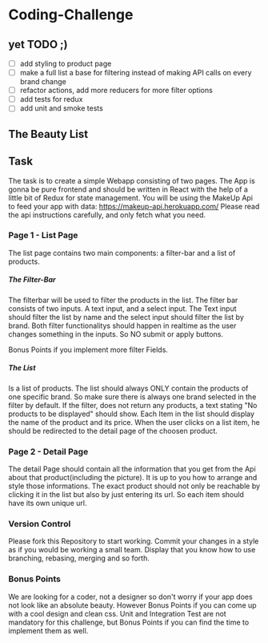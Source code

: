 # Coding-Challenge

## yet TODO ;)

- [ ] add styling to product page
- [ ] make a full list a base for filtering instead of making API calls on every brand change
- [ ] refactor actions, add more reducers for more filter options
- [ ] add tests for redux
- [ ] add unit and smoke tests

## The Beauty List

## Task

The task is to create a simple Webapp consisting of two pages. The App is gonna be pure frontend and should be written in React with the help of a little bit of Redux for state management. You will be using the MakeUp Api to feed your app with data: https://makeup-api.herokuapp.com/
Please read the api instructions carefully, and only fetch what you need.

### Page 1 - List Page

The list page contains two main components: a filter-bar and a list of products.

##### The Filter-Bar

The filterbar will be used to filter the products in the list. The filter bar consists of two inputs. A text input, and a select input.
The Text input should filter the list by name and the select input should filter the list by brand.
Both filter functionalitys should happen in realtime as the user changes something in the inputs. So NO submit or apply buttons.

Bonus Points if you implement more filter Fields.

##### The List

Is a list of products. The list should always ONLY contain the products of one specific brand. So make sure there is always one brand selected in the filter by default. If the filter, does not return any products, a text stating "No products to be displayed" should show. Each Item in the list should display the name of the product and its price. When the user clicks on a list item, he should be redirected to the detail page of the choosen product.

### Page 2 - Detail Page

The detail Page should contain all the information that you get from the Api about that product(including the picture). It is up to you how to arrange and style those informations. The exact product should not only be reachable by clicking it in the list but also by just entering its url. So each item should have its own unique url.

### Version Control

Please fork this Repository to start working. Commit your changes in a style as if you would be working a small team. Display that you know how to use branching, rebasing, merging and so forth.

### Bonus Points

We are looking for a coder, not a designer so don't worry if your app does not look like an absolute beauty. However Bonus Points if you can come up with a cool design and clean css.
Unit and Integration Test are not mandatory for this challenge, but Bonus Points if you can find the time to implement them as well.
